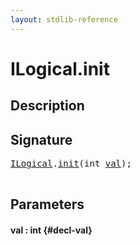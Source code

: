 ```yaml
---
layout: stdlib-reference
---
```


# ILogical\.init

## Description





## Signature 

<pre>
<a href="/stdlib-reference/interfaces/ILogical/index" class="code_type">ILogical</a>.<a href="/stdlib-reference/interfaces/ILogical/init">init</a>(int <a href="/stdlib-reference/interfaces/ILogical/init#decl-val" class="code_param">val</a>);

</pre>

## Parameters

#### val  : int {#decl-val}

